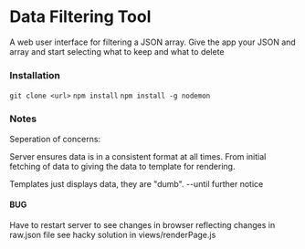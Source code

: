 # Data Filtering Tool

A web user interface for filtering a JSON array.
Give the app your JSON and array and start selecting what to keep and what to delete

### Installation

```git clone <url>```
```npm install```
```npm install -g nodemon``` 

### Notes

Seperation of concerns:

Server ensures data is in a consistent format at all times. From initial fetching of data to giving
the data to template for rendering.

Templates just displays data, they are "dumb". --until further notice

#### BUG
Have to restart server to see changes in browser reflecting changes in raw.json file
see hacky solution in views/renderPage.js